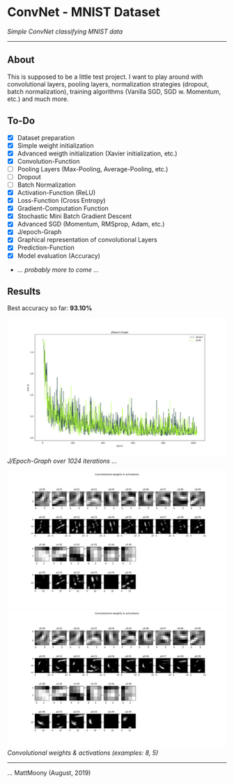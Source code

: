 # ConvNet - MNIST Dataset
_Simple ConvNet classifying MNIST data_

---

## About

This is supposed to be a little test project. I want to play around with convolutional layers, pooling layers, normalization strategies (dropout, batch normalization), training algorithms (Vanilla SGD, SGD w. Momentum, etc.) and much more.

## To-Do

* [x] Dataset preparation
* [x] Simple weight initialization
* [x] Advanced weigth initialization (Xavier initialization, etc.)
* [x] Convolution-Function
* [ ] Pooling Layers (Max-Pooling, Average-Pooling, etc.)
* [ ] Dropout
* [ ] Batch Normalization
* [x] Activation-Function (ReLU)
* [x] Loss-Function (Cross Entropy)
* [x] Gradient-Computation Function
* [x] Stochastic Mini Batch Gradient Descent
* [x] Advanced SGD (Momentum, RMSprop, Adam, etc.)
* [x] J/epoch-Graph
* [x] Graphical representation of convolutional Layers
* [x] Prediction-Function
* [x] Model evaluation (Accuracy)
* _... probably more to come ..._

## Results

Best accuracy so far: **93.10%**

![J/Epoch-Graphs](media/JEpochGraph2.png)
_J/Epoch-Graph over 1024 iterations ..._

![Convolutions1](media/conv_ws_acts.png)
![Convolutions2](media/conv_ws_acts2.png)
_Convolutional weights & activations (examples: 8, 5)_

---

... MattMoony (August, 2019)